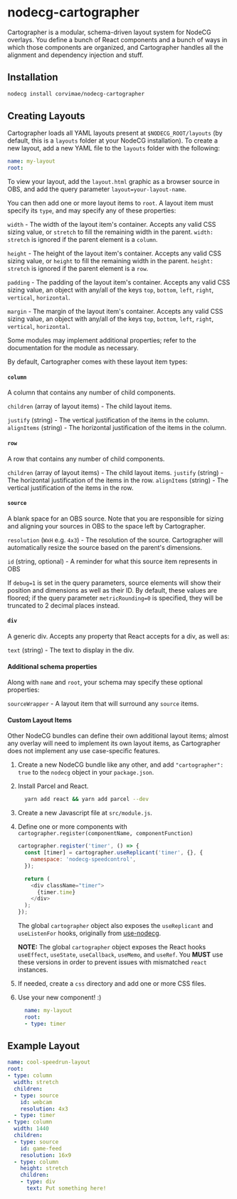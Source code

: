 # nodecg-cartographer

Cartographer is a modular, schema-driven layout system for NodeCG overlays. You define
a bunch of React components and a bunch of ways in which those components are organized,
and Cartographer handles all the alignment and dependency injection and stuff.

## Installation

```bash
nodecg install corvimae/nodecg-cartographer
```

## Creating Layouts

Cartographer loads all YAML layouts present at `$NODECG_ROOT/layouts` (by default, this is a `layouts` folder at your NodeCG installation). To create a new layout, add a new YAML file  to the `layouts` folder with the following:

```yaml
name: my-layout
root:
```

To view your layout, add the `layout.html` graphic as a browser source in OBS, and add the query parameter `layout=your-layout-name`.

You can then add one or more layout items to `root`. A layout item must specify its `type`, and may specify any of these properties:

`width` - The width of the layout item's container. Accepts any valid CSS sizing value, or `stretch` to fill the remaining width in the parent. `width: stretch` is ignored if the parent element is a `column`.

`height` - The height of the layout item's container. Accepts any valid CSS sizing value, or `height` to fill the remaining width in the parent. `height: stretch` is ignored if the parent element is a `row`.

`padding` - The padding of the layout item's container. Accepts any valid CSS sizing value, an object with any/all of the keys `top`, `bottom`, `left`, `right`, `vertical`, `horizontal`.

`margin` - The margin of the layout item's container. Accepts any valid CSS sizing value, an object with any/all of the keys `top`, `bottom`, `left`, `right`, `vertical`, `horizontal`.

Some modules may implement additional properties; refer to the documentation for the module as necessary.

By default, Cartographer comes with these layout item types:

#### `column`
A column that contains any number of child components.

`children` (array of layout items) - The child layout items.

`justify` (string) - The vertical justification of the items in the column.
`alignItems` (string) - The horizontal justification of the items in the column.

#### `row`
A row that contains any number of child components.

`children` (array of layout items) - The child layout items.
`justify` (string) - The horizontal justification of the items in the row.
`alignItems` (string) - The vertical justification of the items in the row.

#### `source`
A blank space for an OBS source. Note that you are responsible for sizing and aligning your sources in OBS to the space left by Cartographer.

`resolution` (`WxH` e.g. `4x3`) - The resolution of the source. Cartographer will automatically resize the source based on the parent's dimensions.

`id` (string, optional) - A reminder for what this source item represents in OBS

If `debug=1` is set in the query parameters, source elements will show their position and dimensions as well as their ID. By default, these values are floored; if the query parameter `metricRounding=0` is specified, they will be truncated to 2 decimal places instead.


#### `div`
A generic div. Accepts any property that React accepts for a div, as well as:

`text` (string) - The text to display in the div.

#### Additional schema properties

Along with `name` and `root`, your schema may specify these optional properties:

`sourceWrapper` - A layout item that will surround any `source` items.

#### Custom Layout Items
Other NodeCG bundles can define their own additional layout items; almost any overlay will need to implement its own layout items, as Cartographer does not implement any use case-specific features.

1. Create a new NodeCG bundle like any other, and add `"cartographer": true` to the `nodecg` object in your `package.json`.
1. Install Parcel and React.

    ```bash
      yarn add react && yarn add parcel --dev
    ```
1. Create a new Javascript file at `src/module.js`.
1. Define one or more components with `cartographer.register(componentName, componentFunction)`

    ```js
    cartographer.register('timer', () => {
      const [timer] = cartographer.useReplicant('timer', {}, {
        namespace: 'nodecg-speedcontrol',
      });

      return (
        <div className="timer">
          {timer.time}
        </div>
      );
    });
    ```

    The global `cartographer` object also exposes the `useReplicant` and `useListenFor` hooks, originally from [use-nodecg](https://github.com/Hoishin/use-nodecg).

    **NOTE:** The global `cartographer` object exposes the React hooks `useEffect`, `useState`, `useCallback`, `useMemo`, and `useRef`. You **MUST** use these versions in order to prevent issues with mismatched `react` instances.

1. If needed, create a `css` directory and add one or more CSS files.

1. Use your new component! :)

    ```yaml
      name: my-layout
      root:
      - type: timer
    ```

## Example Layout

```yaml
name: cool-speedrun-layout
root:
- type: column
  width: stretch
  children:
  - type: source
    id: webcam
    resolution: 4x3
  - type: timer
- type: column
  width: 1440
  children:
  - type: source
    id: game-feed
    resolution: 16x9
  - type: column
    height: stretch
    children:
    - type: div
      text: Put something here!
```